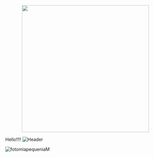 <div id="header" align="center">
  <img src="https://media.giphy.com/media/EOmYN5kVP3W2Lyn6dx/giphy.gif" width="400"/>
 </div>

Hello!!!! <img src="[/J-Prado/J-Prado/raw/main/github-header-image.png](https://user-images.githubusercontent.com/73600438/177397979-f9ddc902-3eab-4991-aea2-b5e5ee183cfa.jpg)" alt="Header" style="max-width: 100%;">

![fotomiapequenia](https://user-images.githubusercontent.com/73600438/177397979-f9ddc902-3eab-4991-aea2-b5e5ee183cfa.jpg)M




<!--
**danimir77/danimir77** is a ✨ _special_ ✨ repository because its `README.md` (this file) appears on your GitHub profile.

Here are some ideas to get you started:

- 🔭 I’m currently working on ...
- 🌱 I’m currently learning ...
- 👯 I’m looking to collaborate on ...
- 🤔 I’m looking for help with ...
- 💬 Ask me about ...
- 📫 How to reach me: ...
- 😄 Pronouns: ...
- ⚡ Fun fact: ...
-->
